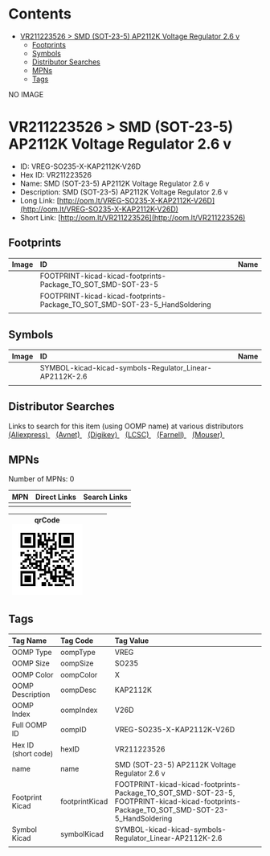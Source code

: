 



Contents
========

* [VR211223526 > SMD (SOT-23-5) AP2112K Voltage Regulator 2.6 v](#vr211223526--smd-sot-23-5-ap2112k-voltage-regulator-26-v)
	* [Footprints](#footprints)
	* [Symbols](#symbols)
	* [Distributor Searches](#distributor-searches)
	* [MPNs](#mpns)
	* [Tags](#tags)
  
NO IMAGE  
# VR211223526 > SMD (SOT-23-5) AP2112K Voltage Regulator 2.6 v

- ID: VREG-SO235-X-KAP2112K-V26D
- Hex ID: VR211223526
- Name: SMD (SOT-23-5) AP2112K Voltage Regulator 2.6 v
- Description: SMD (SOT-23-5) AP2112K Voltage Regulator 2.6 v
- Long Link: [http://oom.lt/VREG-SO235-X-KAP2112K-V26D](http://oom.lt/VREG-SO235-X-KAP2112K-V26D)
- Short Link: [http://oom.lt/VR211223526](http://oom.lt/VR211223526)

## Footprints
  

|Image|ID|Name|
| :--- | :--- | :--- |
||FOOTPRINT-kicad-kicad-footprints-Package_TO_SOT_SMD-SOT-23-5||
||FOOTPRINT-kicad-kicad-footprints-Package_TO_SOT_SMD-SOT-23-5_HandSoldering||
||||

## Symbols
  

|Image|ID|Name|
| :--- | :--- | :--- |
|![]()|SYMBOL-kicad-kicad-symbols-Regulator_Linear-AP2112K-2.6||
||||

## Distributor Searches
  
Links to search for this item (using OOMP name) at various distributors  
[(Aliexpress) ](https://www.aliexpress.com/wholesale?SearchText=1117SMD+SOT-23-5+AP2112K+Voltage+Regulator+2.6+v)&nbsp;&nbsp;&nbsp;[(Avnet) ](https://www.avnet.com/shop/us/search/SMD+SOT-23-5+AP2112K+Voltage+Regulator+2.6+v)&nbsp;&nbsp;&nbsp;[(Digikey) ](https://www.digikey.co.uk/en/products/result?s=SMD+SOT-23-5+AP2112K+Voltage+Regulator+2.6+v)&nbsp;&nbsp;&nbsp;[(LCSC) ](https://www.lcsc.com/search?q=SMD+SOT-23-5+AP2112K+Voltage+Regulator+2.6+v)&nbsp;&nbsp;&nbsp;[(Farnell) ](https://uk.farnell.com/search?st=SMD+SOT-23-5+AP2112K+Voltage+Regulator+2.6+v)&nbsp;&nbsp;&nbsp;[(Mouser) ](https://www.mouser.com/c/?q=SMD+SOT-23-5+AP2112K+Voltage+Regulator+2.6+v)&nbsp;&nbsp;&nbsp;
## MPNs
  
Number of MPNs: 0  

|MPN|Direct Links|Search Links|
| :--- | :--- | :--- |
||||
  

|qrCode<br>[![](https://raw.githubusercontent.com/oomlout/oomlout_OOMP_parts_V2/main/VREG/SO235/X/KAP2112K/V26D/qrCode_140.png)](https://github.com/oomlout/oomlout_OOMP_parts_V2/tree/main/VREG/SO235/X/KAP2112K/V26D/qrCode.png)||||
| :---: | :---: | :---: | :---: |

## Tags
  

|Tag Name|Tag Code|Tag Value|
| :--- | :--- | :--- |
|OOMP Type|oompType|VREG|
|OOMP Size|oompSize|SO235|
|OOMP Color|oompColor|X|
|OOMP Description|oompDesc|KAP2112K|
|OOMP Index|oompIndex|V26D|
|Full OOMP ID|oompID|VREG-SO235-X-KAP2112K-V26D|
|Hex ID (short code)|hexID|VR211223526|
|name|name|SMD (SOT-23-5) AP2112K Voltage Regulator 2.6 v|
|Footprint Kicad|footprintKicad|FOOTPRINT-kicad-kicad-footprints-Package_TO_SOT_SMD-SOT-23-5, FOOTPRINT-kicad-kicad-footprints-Package_TO_SOT_SMD-SOT-23-5_HandSoldering|
|Symbol Kicad|symbolKicad|SYMBOL-kicad-kicad-symbols-Regulator_Linear-AP2112K-2.6|
||||
